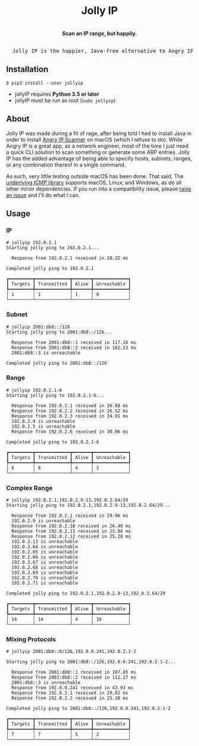 <div align="center">
  <br/>
  <h1>Jolly IP</h1>
  <br/>
  <strong>Scan an IP range, but happily.</strong>
  <br/>
  <br/>
  <pre>
  Jolly IP is the happier, Java-free alternative to Angry IP Scanner.</pre>
</div>

## Installation

```console
$ pip3 install --user jollyip
```

- jollyIP requires **Python 3.5 or later**
- jollyIP must be run as root (`sudo jollyip`)

## About

Jolly IP was made during a fit of rage, after being told I had to install Java in order to install [Angry IP Scanner](https://angryip.org/) on macOS (which I refuse to do). While Angry IP is a great app, as a network engineer, most of the time I just need a quick CLI solution to scan something or generate some ARP entries. Jolly IP has the added advantage of being able to specify hosts, subnets, ranges, or any combination thereof in a single command.

As such, very little testing outside macOS has been done. That said, The [underlying ICMP library](https://github.com/ValentinBELYN/icmplib) supports macOS, Linux, and Windows, as do all other minor dependencies. If you run into a compatibility issue, please [raise an issue](https://github.com/checktheroads/jollyip/issues) and I'll do what I can.

## Usage

### IP

```console
# jollyip 192.0.2.1
Starting jolly ping to 192.0.2.1...

  Response from 192.0.2.1 received in 28.32 ms

Completed jolly ping to 192.0.2.1

┏━━━━━━━━━┳━━━━━━━━━━━━━┳━━━━━━━┳━━━━━━━━━━━━━┓
┃ Targets ┃ Transmitted ┃ Alive ┃ Unreachable ┃
┡━━━━━━━━━╇━━━━━━━━━━━━━╇━━━━━━━╇━━━━━━━━━━━━━┩
│ 1       │ 1           │ 1     │ 0           │
└─────────┴─────────────┴───────┴─────────────┘
```

### Subnet

```console
# jollyip 2001:db8::/126
Starting jolly ping to 2001:db8::/126...

  Response from 2001:db8::1 received in 117.16 ms
  Response from 2001:db8::2 received in 102.13 ms
  2001:db8::3 is unreachable

Completed jolly ping to 2001:db8::/126
```

### Range

```console
# jollyip 192.0.2.1-6
Starting jolly ping to 192.0.2.1-6...

  Response from 192.0.2.1 received in 26.68 ms
  Response from 192.0.2.2 received in 26.52 ms
  Response from 192.0.2.3 received in 24.91 ms
  192.0.2.4 is unreachable
  192.0.2.5 is unreachable
  Response from 192.0.2.6 received in 30.06 ms

Completed jolly ping to 192.0.2.1-6

┏━━━━━━━━━┳━━━━━━━━━━━━━┳━━━━━━━┳━━━━━━━━━━━━━┓
┃ Targets ┃ Transmitted ┃ Alive ┃ Unreachable ┃
┡━━━━━━━━━╇━━━━━━━━━━━━━╇━━━━━━━╇━━━━━━━━━━━━━┩
│ 6       │ 6           │ 4     │ 2           │
└─────────┴─────────────┴───────┴─────────────┘
```

### Complex Range
```console
# jollyip 192.0.2.1,192.0.2.9-13,192.0.2.64/29
Starting jolly ping to 192.0.2.1,192.0.2.9-13,192.0.2.64/29...

  Response from 192.0.2.1 received in 29.96 ms
  192.0.2.9 is unreachable
  Response from 192.0.2.10 received in 26.49 ms
  Response from 192.0.2.11 received in 23.04 ms
  Response from 192.0.2.12 received in 25.28 ms
  192.0.2.13 is unreachable
  192.0.2.64 is unreachable
  192.0.2.65 is unreachable
  192.0.2.66 is unreachable
  192.0.2.67 is unreachable
  192.0.2.68 is unreachable
  192.0.2.69 is unreachable
  192.0.2.70 is unreachable
  192.0.2.71 is unreachable

Completed jolly ping to 192.0.2.1,192.0.2.9-13,192.0.2.64/29

┏━━━━━━━━━┳━━━━━━━━━━━━━┳━━━━━━━┳━━━━━━━━━━━━━┓
┃ Targets ┃ Transmitted ┃ Alive ┃ Unreachable ┃
┡━━━━━━━━━╇━━━━━━━━━━━━━╇━━━━━━━╇━━━━━━━━━━━━━┩
│ 14      │ 14          │ 4     │ 10          │
└─────────┴─────────────┴───────┴─────────────┘
```

### Mixing Protocols
```console
# jollyip 2001:db8::0/126,192.0.0.241,192.0.2.1-2

Starting jolly ping to 2001:db8::/126,192.0.0.241,192.0.2.1-2...

  Response from 2001:db8::1 received in 107.85 ms
  Response from 2001:db8::2 received in 112.27 ms
  2001:db8::3 is unreachable
  Response from 192.0.0.241 received in 43.93 ms
  Response from 192.0.2.1 received in 29.02 ms
  Response from 192.0.2.2 received in 25.38 ms

Completed jolly ping to 2001:db8::/126,192.0.0.241,192.0.2.1-2

┏━━━━━━━━━┳━━━━━━━━━━━━━┳━━━━━━━┳━━━━━━━━━━━━━┓
┃ Targets ┃ Transmitted ┃ Alive ┃ Unreachable ┃
┡━━━━━━━━━╇━━━━━━━━━━━━━╇━━━━━━━╇━━━━━━━━━━━━━┩
│ 7       │ 7           │ 5     │ 2           │
└─────────┴─────────────┴───────┴─────────────┘
```